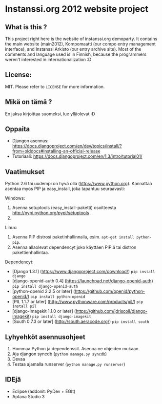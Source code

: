 Instanssi.org 2012 website project
==================================

What is this ?
--------------
This project right here is the website of instanssi.org demoparty. It contains the main website (main2012),
Kompomaatti (our compo entry management interface), and Instanssi Arkisto (our entry archive site). Most
of the comments and language used is in Finnish, because the programmers weren't interested in 
internationalization :D

License:
--------
MIT. Please refer to `LICENSE` for more information.

Mikä on tämä ?
--------------
En jaksa kirjoittaa suomeksi, lue ylläolevat :D

Oppaita
-------
* Djangon asennus: https://docs.djangoproject.com/en/dev/topics/install/?from=olddocs#installing-an-official-release
* Tutoriaali: https://docs.djangoproject.com/en/1.3/intro/tutorial01/

Vaatimukset
-----------
Python 2.6 tai uudempi on hyvä olla (https://www.python.org). Kannattaa asentaa myös PIP
ja easy_install, joka tapahtuu seuraavasti:

Windows:
1. Asenna setuptools (easy_install-paketti) osoitteesta http://pypi.python.org/pypi/setuptools . 
2.

Linux:
1. Asenna PIP distrosi paketinhallinnalla, esim. `apt-get install python-pip`.
2. Asenna allaolevat dependencyt joko käyttäen PIP:ä tai distron pakettienhallintaa.

Dependencyt:
* [Django 1.3.1] (https://www.djangoproject.com/download/) `pip install django`
* [django-openid-auth 0.4] (https://launchpad.net/django-openid-auth) `pip install django-openid-auth`
* [python-openid 2.2.5 or later] (https://github.com/openid/python-openid/) `pip install python-openid`
* [PIL 1.1.7 or later] (http://www.pythonware.com/products/pil/) `pip install pil`
* [django-imagekit 1.1.0 or later] (https://github.com/jdriscoll/django-imagekit) `pip install django-imagekit`
* [South 0.7.3 or later] (http://south.aeracode.org/) `pip install south`

Lyhyehköt asennusohjeet
-----------------------
1. Hommaa Python ja dependenssit. Asenna ne ohjeiden mukaan.
2. Aja djangon syncdb (`python manage.py syncdb`)
3. Devaa
4. Testaa ajamalla runserver (`python manage.py runserver`)

IDEjä
-----
* Eclipse (addonit: PyDev + EGIt)
* Aptana Studio 3
